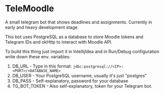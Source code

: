 # TeleMoodle
A small telegram bot that shows deadlines and assignments. Currently in early and heavy development stage.

This bot uses PostgreSQL as a database to store Moodle tokens and Telegram IDs and okHttp to interact with Moodle API.

To build this thing just import it in IntellijIdea and in Run/Debug configuration write down these env. variables:
1. DB_URL - Type in this format: ```jdbc:postgresql://<IP>:<PORT>/<DATABASE_NAME>```
2. DB_USER - Your PostgreSQL username, usually it's just "postgres"
3. DB_PASS - Self-explanatory, password for your database
4. TG_BOT_TOKEN - Also self-explanatory, token for your Telegram bot.
